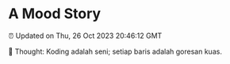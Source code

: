 # A Mood Story

⏰ Updated on Thu, 26 Oct 2023 20:46:12 GMT

💭 Thought: Koding adalah seni; setiap baris adalah goresan kuas.

